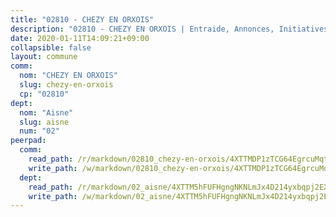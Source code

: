 ```yaml
---
title: "02810 - CHEZY EN ORXOIS"
description: "02810 - CHEZY EN ORXOIS | Entraide, Annonces, Initiatives"
date: 2020-01-11T14:09:21+09:00
collapsible: false
layout: commune
comm:
  nom: "CHEZY EN ORXOIS"
  slug: chezy-en-orxois
  cp: "02810"
dept:
  nom: "Aisne"
  slug: aisne
  num: "02"
peerpad:
  comm:
    read_path: /r/markdown/02810_chezy-en-orxois/4XTTMDP1zTCG64EgrcuMqtNDVdgZBDMPXMmaZD5fX6svdYHVW
    write_path: /w/markdown/02810_chezy-en-orxois/4XTTMDP1zTCG64EgrcuMqtNDVdgZBDMPXMmaZD5fX6svdYHVW-K3TgTiP5EjK3HgNCkL8J6q7cXNCZeBRFFWgN5mRZv63kg869WsPXd4zAURXxsuWtWrAURABSyhVroAdRQUKwLh9Qt7BDHtWJyMAwLGL7DtXJUtgrhVY9pwvB6csQThsrzJsduLuS
  dept:
    read_path: /r/markdown/02_aisne/4XTTM5hFUFHgngNKNLmJx4D214yxbqpj2EXK5CBjZ5LZF3zAf
    write_path: /w/markdown/02_aisne/4XTTM5hFUFHgngNKNLmJx4D214yxbqpj2EXK5CBjZ5LZF3zAf-K3TgUfAP6D753WPagZBnpcFgyCUpnZXNhrQsKU6J8qon6wxmFCHD5kB3GMzCYyJmAGHN58p9qgKDhnEgSAuHEK3wjVXSJoUkHyn6Vb7T2aNZ2y6ez5BMkQCEQxoUkfyK9J3TXU3M
---
```


